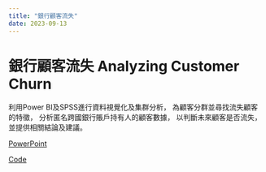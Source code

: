 ```yaml
---
title: "銀行顧客流失"
date: 2023-09-13
---
```


# 銀行顧客流失 Analyzing Customer Churn  

利用Power BI及SPSS進行資料視覺化及集群分析，
為顧客分群並尋找流失顧客的特徵，
分析匿名跨國銀行賬戶持有人的顧客數據，
以判斷未來顧客是否流失，並提供相關結論及建議。 

[PowerPoint](https://drive.google.com/file/d/1DmdsvzFHya7Ds3t-qG6VLTIW1t5DbssQ/view?usp=drive_link)  


[Code](https://www.kaggle.com/code/twyixuanli/analyzing-customer-churn)
